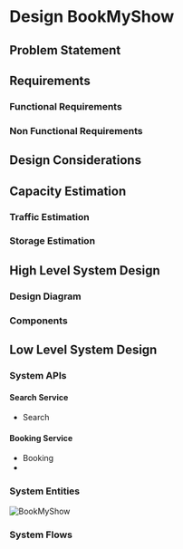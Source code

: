 # Design BookMyShow

## Problem Statement

## Requirements
### Functional Requirements

### Non Functional Requirements

## Design Considerations

## Capacity Estimation
### Traffic Estimation
### Storage Estimation

## High Level System Design
### Design Diagram

### Components

## Low Level System Design
### System APIs
#### Search Service
* Search
#### Booking Service
* Booking
* 
### System Entities
![BookMyShow](https://user-images.githubusercontent.com/33038109/230956141-2a77bf91-e266-4f5c-a195-c81aeafb3cc2.png)

### System Flows
